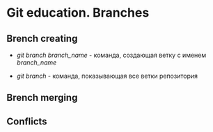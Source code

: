 # Git education. Branches

## Brench creating

* *git branch branch_name* - команда, создающая ветку с именем *branch_name*

* *git branch* - команда, показывающая все ветки репозитория

## Brench merging

## Conflicts